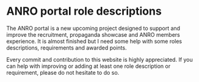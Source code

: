 # ANRO portal role descriptions


The ANRO portal is a new upcoming project designed to support and improve the recruitment, propaganda showcase and ANRO members experience. It is almost finished but I need some help with some roles descriptions, requirements and awarded points.

Every commit and contribution to this website is highly appreciated. If you can help with improving or adding at least one role description or requirement, please do not hesitate to do so.
